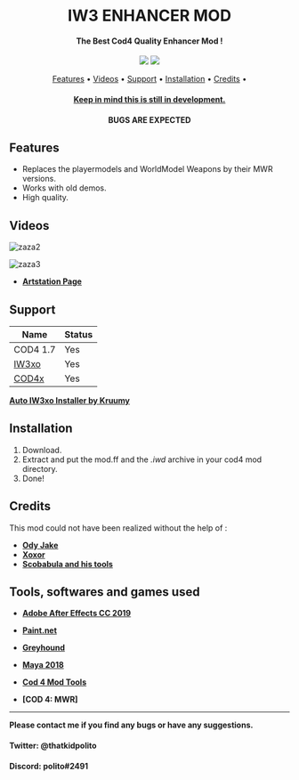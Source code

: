 <h1 align="center">
  <br>
  IW3 ENHANCER MOD
  <br>
</h1>

<h4 align="center">The Best Cod4 Quality Enhancer Mod </a>!</h4>
<div align="center">
  <a href="https://github.com/Polito1/IW3-ENHANCER-MOD/releases""><img src="https://img.shields.io/github/downloads/Polito1/IW3-ENHANCER-MOD/total"></a>
  <a href="https://paypal.me/politoggs"><img src="https://img.shields.io/badge/Donate-Paypal-orange?style=flat-square"></a>
</div>
<p align="center">
  <a href="#features">Features</a> •
  <a href="#pictures">Videos</a> •
  <a href="#support">Support</a> •
  <a href="#installation">Installation</a> •
  <a href="#credits">Credits</a> •
</p>
<div align="center">
  <a href="https://github.com/Politohh/IW3_MWR)">
</div>
<h4 align="center">Keep in mind this is still in development.</a></h4>
<h4 align="center">BUGS ARE EXPECTED</a></h4>

## Features

* Replaces the playermodels and WorldModel Weapons by their MWR versions.
* Works with old demos.
* High quality.

 ## Videos 










 
<gif src="https://github.com/Politohh/IW3_MWR/blob/main/usmc-opfor.gif" width="1280" height="720" />












![zaza2](https://github.com/Politohh/IW3_MWR/blob/7b4dbea1941c314025a6e1936063b3d34730e20b/spetsnaz.gif)














![zaza3](https://github.com/Politohh/IW3_MWR/blob/6796991d3e1e85ee789576adbb3f8b2ec8a2697b/sas.gif)


  - **[Artstation Page](https://www.artstation.com/artwork/blawbg)**                             
                  
## Support

| Name | Status |
| --- | --- |
| COD4 1.7 | Yes |
| [IW3xo](https://github.com/xoxor4d/iw3xo-dev) | Yes |
| [COD4x](https://cod4x.ovh/t/releases/24) | Yes |

**[Auto IW3xo Installer by Kruumy](https://github.com/kruumy/iw3xo-one-click-installer)**

## Installation

1. Download.
2. Extract and put the mod.ff and the *.iwd* archive in your cod4 mod directory.
3. Done!

## Credits

This mod could not have been realized without the help of :
                  
- **[Ody Jake](https://youtube.com/@rawkhardt)**
- **[Xoxor](https://github.com/xoxor4d)**             
- **[Scobabula and his tools](https://github.com/Scobalula)**                             
                  
## Tools, softwares and games used
- **[Adobe After Effects CC 2019](https://www.adobe.com/fr/products/aftereffects.html)**
- **[Paint.net](https://www.getpaint.net/)**                  
- **[Greyhound](https://github.com/Scobalula/Greyhound)**
- **[Maya 2018](https://www.autodesk.com/campaigns/maya)**                   
- **[Cod 4 Mod Tools](https://github.com/promod/CoD4-Mod-Tools)**                   
                  


- **[COD 4: MWR]**

---

**Please contact me if you find any bugs or have any suggestions.**
#### Twitter: @thatkidpolito
#### Discord: polito#2491

